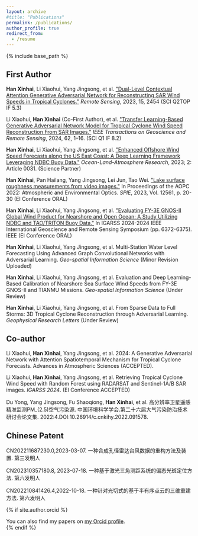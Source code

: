 ```yaml
---
layout: archive
#title: "Publications"
permalink: /publications/
author_profile: true
redirect_from:
  - /resume
---
```


{% include base_path %}

## First Author

**Han Xinhai**, Li Xiaohui, Yang Jingsong, et al. ["Dual-Level Contextual Attention Generative Adversarial Network for Reconstructing SAR Wind Speeds in Tropical Cyclones."](https://www.mdpi.com/2072-4292/15/9/2454) *Remote Sensing*, 2023, 15, 2454 (SCI Q2TOP IF 5.3)

Li Xiaohui, **Han Xinhai** (Co-First Author), et al. ["Transfer Learning-Based Generative Adversarial Network Model for Tropical Cyclone Wind Speed Reconstruction From SAR Images."](https://ieeexplore.ieee.org/abstract/document/10504291) *IEEE Transactions on Geoscience and Remote Sensing*, 2024, 62, 1–16. (SCI Q1 IF 8.2)

**Han Xinhai**, Li Xiaohui, Yang Jingsong, et al. ["Enhanced Offshore Wind Speed Forecasts along the US East Coast: A Deep Learning Framework Leveraging NDBC Buoy Data."](https://spj.science.org/doi/full/10.34133/olar.0031) *Ocean-Land-Atmosphere Research*, 2023; 2: Article 0031. (Science Partner)

**Han Xinhai**, Pan Hailang, Yang Jingsong, Lei Jun, Tao Wei. ["Lake surface roughness measurements from video images."](https://www.spiedigitallibrary.org/conference-proceedings-of-spie/12561/1256104/Lake-surface-roughness-measurements-from-video-images/10.1117/12.2647802.short#_=_) In Proceedings of the AOPC 2022: Atmospheric and Environmental Optics. *SPIE*, 2023, Vol. 12561, p. 20-30 (EI Conference ORAL)

**Han Xinhai**, Li Xiaohui, Yang Jingsong, et al. ["Evaluating FY-3E GNOS-II Global Wind Product for Nearshore and Open Ocean: A Study Utilizing NDBC and TAO/TRITON Buoy Data."]([https://www.spiedigitallibrary.org/conference-proceedings-of-spie/12561/1256104/Lake-surface-roughness-measurements-from-video-images/10.1117/12.2647802.short#_=_](https://ieeexplore.ieee.org/abstract/document/10641681)) In IGARSS 2024-2024 IEEE International Geoscience and Remote Sensing Symposium (pp. 6372-6375). IEEE (EI Conference ORAL)

**Han Xinhai**, Li Xiaohui, Yang Jingsong, et al. Multi-Station Water Level Forecasting Using Advanced Graph Convolutional Networks with Adversarial Learning. *Geo-spatial Information Science* (Minor Revision Uploaded)

**Han Xinhai**, Li Xiaohui, Yang Jingsong, et al. Evaluation and Deep Learning-Based Calibration of Nearshore Sea Surface Wind Speeds from FY-3E GNOS-II and TIANMU Missions. *Geo-spatial Information Science* (Under Review)

**Han Xinhai**, Li Xiaohui, Yang Jingsong, et al. From Sparse Data to Full Storms: 3D Tropical Cyclone Reconstruction through Adversarial Learning. *Geophysical Research Letters* (Under Review)

## Co-author

Li Xiaohui, **Han Xinhai**, Yang Jingsong, et al. 2024: A Generative Adversarial Network with Attention Spatiotemporal Mechanism for Tropical Cyclone Forecasts. Advances in Atmospheric Sciences (ACCEPTED).

Li Xiaohui, **Han Xinhai**, Yang Jingsong, et al. Retrieving Tropical Cyclone Wind Speed with Random Forest using RADARSAT and Sentinel-1A/B SAR images. *IGARSS 2024*. (EI Conference ACCEPTED)

Du Yong, Yang Jingsong, Fu Shaoqiong, **Han Xinhai**, et al. 高分辨率卫星遥感精准监测PM_(2.5)空气污染源. 中国环境科学学会.第二十六届大气污染防治技术研讨会论文集. 2022:4.DOI:10.26914/c.cnkihy.2022.091578.

## Chinese Patent

CN202211687230.0,2023-03-07. 一种合成孔径雷达台风数据的重构方法及装置. 第三发明人

CN202310357180.8, 2023-07-18. 一种基于激光三角测距系统的偏态光斑定位方法. 第六发明人

CN202210841426.4,2022-10-18. 一种针对光切式的基于半有序点云的三维重建方法. 第六发明人

{% if site.author.orcid %}
  <div class="wordwrap">You can also find my papers on <a href="{{site.author.orcid}}">my Orcid profile</a>.</div>
{% endif %}

